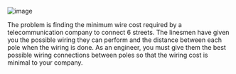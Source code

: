 ![image](https://github.com/AkinduH/Code_Solutions/assets/164672047/8640ea2a-d376-4f01-910d-a3638a8d427f)


The problem is finding the minimum wire cost required by a telecommunication company to connect 6 streets. The linesmen have given you the possible wiring they can perform and the distance between each pole when the wiring is done. As an engineer, you must give them the best possible wiring connections between poles so that the wiring cost is minimal to your company.
